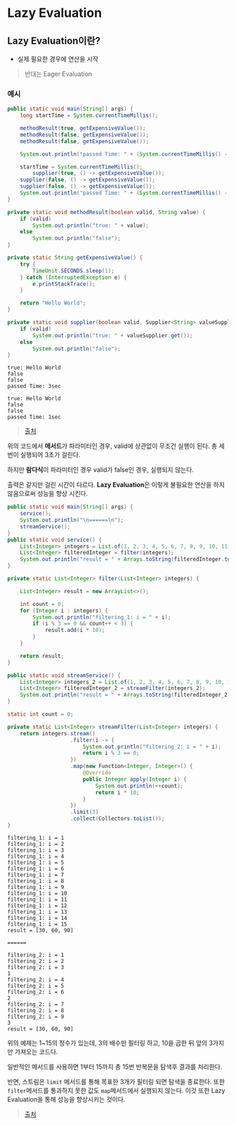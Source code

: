 # Lazy Evaluation

## Lazy Evaluation이란?

* 실제 필요한 경우에 연산을 시작

> 반대는 Eager Evaluation



### 예시

```java
public static void main(String[] args) {
    long startTime = System.currentTimeMillis();

    methodResult(true, getExpensiveValue());
    methodResult(false, getExpensiveValue());
    methodResult(false, getExpensiveValue());

    System.out.println("passed Time: " + (System.currentTimeMillis() - startTime) / 1000 + "sec\n");

    startTime = System.currentTimeMillis();
		supplier(true, () -> getExpensiveValue());
    supplier(false, () -> getExpensiveValue());
    supplier(false, () -> getExpensiveValue());
    System.out.println("passed Time: " + (System.currentTimeMillis() - startTime) / 1000 + "sec");
}

private static void methodResult(boolean valid, String value) {
    if (valid)
        System.out.println("true: " + value);
    else
        System.out.println("false");
}

private static String getExpensiveValue() {
    try {
        TimeUnit.SECONDS.sleep(1);
    } catch (InterruptedException e) {
        e.printStackTrace();
    }

    return "Hello World";
}

private static void supplier(boolean valid, Supplier<String> valueSupplier) {
    if (valid)
        System.out.println("true: " + valueSupplier.get());
    else
        System.out.println("false");
}
```

```
true: Hello World
false
false
passed Time: 3sec

true: Hello World
false
false
passed Time: 1sec
```

>  [출처](https://dororongju.tistory.com/137)

위의 코드에서 **메서드**가 파라미터인 경우, valid에 상관없이 무조건 실행이 된다. 총 세 번이 실행되어 3초가 걸린다.

하지만 **람다식**이 파라미터인 경우 valid가 false인 경우, 실행되지 않는다. 

출력은 같지만 걸린 시간이 다르다. **Lazy Evaluation**은 이렇게 불필요한 연산을 하지 않음으로써 성능을 향상 시킨다.





```java
public static void main(String[] args) {
    service();
    System.out.println("\n======\n");
    streamService();
}
public static void service() {
    List<Integer> integers = List.of(1, 2, 3, 4, 5, 6, 7, 8, 9, 10, 11, 12, 13, 14, 15);
    List<Integer> filteredInteger = filter(integers);
    System.out.println("result = " + Arrays.toString(filteredInteger.toArray()));
}

private static List<Integer> filter(List<Integer> integers) {

    List<Integer> result = new ArrayList<>();

    int count = 0;
    for (Integer i : integers) {
        System.out.println("filtering_1: i = " + i);
        if (i % 3 == 0 && count++ < 3) {
            result.add(i * 10);
        }
    }

    return result;
}

public static void streamService() {
    List<Integer> integers_2 = List.of(1, 2, 3, 4, 5, 6, 7, 8, 9, 10, 11, 12, 13, 14, 15);
    List<Integer> filteredInteger_2 = streamFilter(integers_2);
    System.out.println("result = " + Arrays.toString(filteredInteger_2.toArray()));
}

static int count = 0;

private static List<Integer> streamFilter(List<Integer> integers) {
    return integers.stream()
                    .filter(i -> {
                        System.out.println("filtering_2: i = " + i);
                        return i % 3 == 0;
                    })
                    .map(new Function<Integer, Integer>() {
                        @Override
                        public Integer apply(Integer i) {
                            System.out.println(++count);
                            return i * 10;
                        }
                    })
                    .limit(3)
                    .collect(Collectors.toList());
}
```

```
filtering_1: i = 1
filtering_1: i = 2
filtering_1: i = 3
filtering_1: i = 4
filtering_1: i = 5
filtering_1: i = 6
filtering_1: i = 7
filtering_1: i = 8
filtering_1: i = 9
filtering_1: i = 10
filtering_1: i = 11
filtering_1: i = 12
filtering_1: i = 13
filtering_1: i = 14
filtering_1: i = 15
result = [30, 60, 90]

======

filtering_2: i = 1
filtering_2: i = 2
filtering_2: i = 3
1
filtering_2: i = 4
filtering_2: i = 5
filtering_2: i = 6
2
filtering_2: i = 7
filtering_2: i = 8
filtering_2: i = 9
3
result = [30, 60, 90]
```

위의 예제는 1~15의 정수가 있는데, 3의 배수만 필터링 하고, 10을 곱한 뒤 앞의 3가지만 가져오는 코드다.

일반적인 메서드를 사용하면 1부터 15까지 총 15번 반복문을 탐색후 결과를 처리한다.

반면, 스트림은 `limit` 메서드를 통해 목표한 3개가 필터링 되면 탐색을 종료한다. 또한 `filter`메서드를 통과하지 못한 값도 `map`메서드에서 실행되지 않는다. 이것 또한 Lazy Evaluation을 통해 성능을 향상시키는 것이다.



>  [출처](https://sabarada.tistory.com/154)
